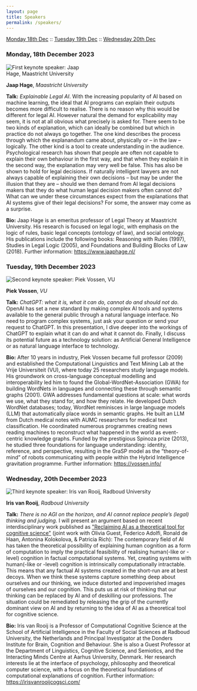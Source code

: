 ```yaml
---
layout: page
title: Speakers
permalink: /speakers/
---
```


[Monday 18th Dec](#monday-18th-december-2023) :: [Tuesday 19th Dec](#tuesday-19th-december-2023) :: [Wednesday 20th Dec](#wednesday-20th-december-2023)

### Monday, 18th December 2023

<img src="https://jurix23.maastrichtlawtech.eu/assets/jaaphage.png" style="max-width: 225px;" alt="First keynote speaker: Jaap Hage, Maastricht University" />

**Jaap Hage**, *Maastricht University*

**Talk:** _Explainable Legal AI_. With the increasing popularity of AI based on machine learning, the ideal that AI programs can explain their outputs becomes more difficult to realise. There is no reason why this would be different for legal AI. However natural the demand for explicability may seem, it is not at all obvious what precisely is asked for. There seem to be two kinds of explanation, which can ideally be combined but which in practice do not always go together. The one kind describes the process through which the explanandum came about, physically or – in the law – logically. The other kind is a tool to create understanding in the audience. Psychological research has shown that people are often not capable to explain their own behaviour in the first way, and that when they explain it in the second way, the explanation may very well be false. This has also be shown to hold for legal decisions. If naturally intelligent lawyers are not always capable of explaining their own decisions – but may be under the illusion that they are – should we then demand from AI legal decisions makers that they do what human legal decision makers often cannot do? What can we under these circumstances expect from the explanations that AI systems give of their legal decisions? For some, the answer may come as a surprise.

**Bio:** Jaap Hage is an emeritus professor of Legal Theory at Maastricht University. His research is focused on legal logic, with emphasis on the logic of rules, basic legal concepts (ontology of law), and social ontology. His publications include the following books: Reasoning with Rules (1997), Studies in Legal Logic (2005), and Foundations and Building Blocks of Law (2018). Further information: <https://www.jaaphage.nl/>

### Tuesday, 19th December 2023

<img src="https://jurix23.maastrichtlawtech.eu/assets/piekvossen.png" 
alt="Second keynote speaker: Piek Vossen, VU" />

**Piek Vossen**, *VU*

**Talk:** _ChatGPT: what it is, what it can do, cannot do and should not do._ OpenAI has set a new standard by making complex AI tools and systems available to the general public through a natural language interface. No need to program complex systems, just ask your question or send your request to ChatGPT. In this presentation, I dive deeper into the workings of ChatGPT to explain what it can do and what it cannot do. Finally, I discuss its potential future as a technology solution: as Artificial General Intelligence or as natural language interface to technology.

**Bio:** After 10 years in industry, Piek Vossen became full professor (2009) and established the Computational Linguistics and Text Mining Lab at the Vrije Universiteit (VU), where today 25 researchers study language models. His groundwork on cross-language conceptual modelling and interoperability led him to found the Global-WordNet-Association (GWA) for building WordNets in languages and connecting these through semantic graphs (2001). GWA addresses fundamental questions at scale: what words we use, what they stand for, and how they relate. He developed Dutch WordNet databases; today, WordNet reminisces in large language models (LLM) that automatically place words in semantic graphs. He built an LLM from Dutch medical notes with AUMC researchers for medical text classification. He coordinated numerous programmes creating news reading machines to reconstruct what happened in the world as event-centric knowledge graphs. Funded by the prestigious Spinoza prize (2013), he studied three foundations for language understanding: identity, reference, and perspective, resulting in the GraSP model as the “theory-of-mind” of robots communicating with people within the Hybrid Intelligence gravitation programme. Further information: <https://vossen.info/>

### Wednesday, 20th December 2023

<img src="https://jurix23.maastrichtlawtech.eu/assets/irisvanrooij.png" alt="Third keynote speaker: Iris van Rooij, Radboud University" />

**Iris van Rooij**, *Radboud University* 

**Talk:** _There is no AGI on the horizon, and AI cannot replace people’s (legal) thinking and judging._ I will present an argument based on recent interdisciplinary work published as ["Reclaiming AI as a theoretical tool for cognitive science"](https://osf.io/preprints/psyarxiv/4cbuv/) (joint work with Olivia Guest, Federico Adolfi, Ronald de Haan, Antonina Kolokolova, & Patricia Rich): The contemporary field of AI has taken the theoretical possibility of explaining human cognition as a form of computation to imply the practical feasibility of realising human(-like or -level) cognition in factual computational systems. Yet, creating systems with human(-like or -level) cognition is intrinsically computationally intractable. This means that any factual AI systems created in the short-run are at best decoys. When we think these systems capture something deep about ourselves and our thinking, we induce distorted and impoverished images of ourselves and our cognition. This puts us at risk of thinking that our thinking can be replaced by AI and of deskilling our professions. The situation could be remediated by releasing the grip of the currently dominant view on AI and by returning to the idea of AI as a theoretical tool for cognitive science.

**Bio:** Iris van Rooij is a Professor of Computational Cognitive Science at the School of Artificial Intelligence in the Faculty of Social Sciences at Radboud University, the Netherlands and Principal Investigator at the Donders Institute for Brain, Cognition and Behaviour. She is also a Guest Professor at the Department of Linguistics, Cognitive Science, and Semiotics, and the Interacting Minds Centre at Aarhus University, Denmark. Her research interests lie at the interface of psychology, philosophy and theoretical computer science, with a focus on the theoretical foundations of computational explanations of cognition. Further information: <https://irisvanrooijcogsci.com/>


